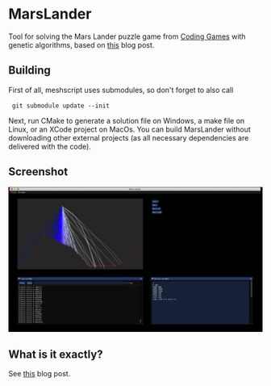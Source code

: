 # MarsLander
Tool for solving the Mars Lander puzzle game from [Coding Games](https://www.codingame.com/ide/puzzle/mars-lander) with genetic algorithms, based on [this](https://www.codingame.com/blog/genetic-algorithm-mars-lander/) blog post.

Building
--------
First of all, meshscript uses submodules, so don't forget to also call

     git submodule update --init

Next, run CMake to generate a solution file on Windows, a make file on Linux, or an XCode project on MacOs.
You can build MarsLander without downloading other external projects (as all necessary dependencies are delivered with the code).

Screenshot
----------
![](images/MarsLander.png)

What is it exactly?
-------------------
See [this](https://www.codingame.com/blog/genetic-algorithm-mars-lander/) blog post.
